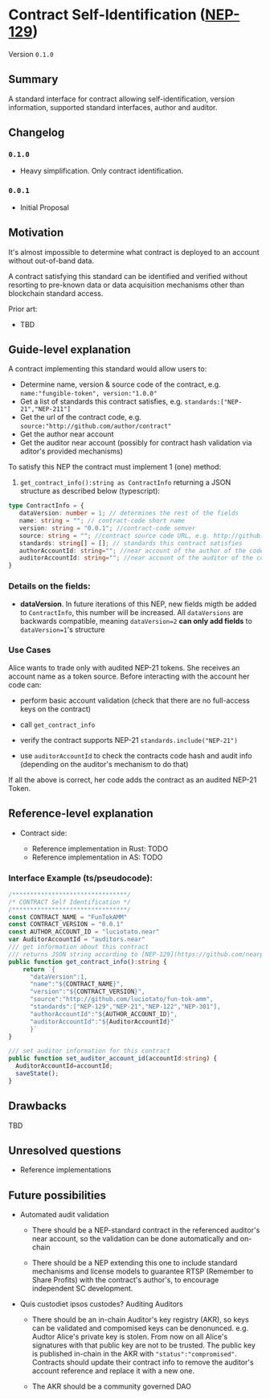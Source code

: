 # Contract Self-Identification ([NEP-129](https://github.com/nearprotocol/NEPs/pull/129))

Version `0.1.0`

## Summary
[summary]: #summary

A standard interface for contract allowing self-identification, version information, supported standard interfaces, author and auditor.

## Changelog

### `0.1.0`

- Heavy simplification. Only contract identification.

### `0.0.1`

- Initial Proposal

## Motivation
[motivation]: #motivation

It's almost impossible to determine what contract is deployed to an account without out-of-band data.

A contract satisfying this standard can be identified and verified without resorting to pre-known data or data acquisition mechanisms other than blockchain standard access.

Prior art:
- TBD

## Guide-level explanation
[guide-level-explanation]: #guide-level-explanation

A contract implementing this standard would allow users to:
- Determine name, version & source code of the contract, e.g. `name:"fungible-token", version:"1.0.0"`
- Get a list of standards this contract satisfies, e.g. `standards:["NEP-21","NEP-211"]`
- Get the url of the contract code, e.g. `source:"http://github.com/author/contract"`
- Get the author near account 
- Get the auditor near account (possibly for contract hash validation via aditor's provided mechanisms)

To satisfy this NEP the contract must implement 1 (one) method: 

1. `get_contract_info():string as ContractInfo` returning a JSON structure as described below (typescript):

```typescript
type ContractInfo = {
   dataVersion: number = 1; // determines the rest of the fields
   name: string = ""; // contract-code short name
   version: string = "0.0.1"; //contract-code semver
   source: string = ""; //contract source code URL, e.g. http://github.com/author/contract
   standards: string[] = []; // standards this contract satisfies
   authorAccountId: string=""; //near account of the author of the code
   auditorAccountId: string=""; //near account of the auditor of the code
}
```

### Details on the fields:
- **dataVersion**. In future iterations of this NEP, new fields migth be added to `ContractInfo`, this number will be increased. All `dataVersions` are backwards compatible, meaning `dataVersion=2` **can only add fields** to `dataVersion=1`'s structure

### Use Cases 

Alice wants to trade only with audited NEP-21 tokens. She receives an account name as a token source. Before interacting with the account her code can:

* perform basic account validation (check that there are no full-access keys on the contract)

* call `get_contract_info`

* verify the contract supports NEP-21 `standards.include("NEP-21")`

* use `auditorAccountId` to check the contracts code hash and audit info (depending on the auditor's mechanism to do that)

If all the above is correct, her code adds the contract as an audited NEP-21 Token.


## Reference-level explanation
[reference-level-explanation]: #reference-level-explanation

* Contract side:

  * Reference implementation in Rust: TODO 
  * Reference implementation in AS: TODO 


### Interface Example (ts/pseudocode):

```typescript
/********************************/
/* CONTRACT Self Identification */
/********************************/
const CONTRACT_NAME = "FunTokAMM"
const CONTRACT_VERSION = "0.0.1"
const AUTHOR_ACCOUNT_ID = "luciotato.near"
var AuditorAccountId = "auditors.near"
/// get information about this contract
/// returns JSON string according to [NEP-129](https://github.com/nearprotocol/NEPs/pull/129)
public function get_contract_info():string {
    return `{
      "dataVersion":1, 
      "name":"${CONTRACT_NAME}",
      "version":"${CONTRACT_VERSION}", 
      "source":"http://github.com/luciotato/fun-tok-amm",
      "standards":["NEP-129","NEP-21","NEP-122","NEP-301"], 
      "authorAccountId":"${AUTHOR_ACCOUNT_ID}",
      "auditorAccountId":"${AuditorAccountId}"
      }` 
}

/// set auditor information for this contract
public function set_auditor_account_id(accountId:string) {
  AuditorAccountId=accountId;
  saveState();
}

```

## Drawbacks
[drawbacks]: #drawbacks

TBD 

## Unresolved questions
[unresolved-questions]: #unresolved-questions

- Reference implementations

## Future possibilities
[future-possibilities]: #future-possibilities

- Automated audit validation

  * There should be a NEP-standard contract in the referenced auditor's near account, so the validation can be done automatically and on-chain

  * There should be a NEP extending this one to include standard mechanisms and license models to guarantee RTSP (Remember to Share Profits) with the contract's author's, to encourage independent SC development.

- Quis custodiet ipsos custodes? Auditing Auditors

  * There should be an in-chain Auditor's key registry (AKR), so keys can be validated and compomised keys can be denonunced. e.g. Audtor Alice's private key is stolen. From now on all Alice's signatures with that public key are not to be trusted. The public key is published in-chain in the AKR with `"status":"compromised"`. Contracts should update their contract info to remove the auditor's account reference and replace it with a new one.

  * The AKR should be a community governed DAO 
  
